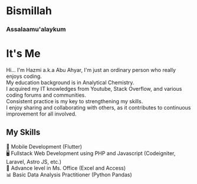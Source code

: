 # Bismillah
### Assalaamu'alaykum 

# **It's Me**
Hi... I'm Hazmi a.k.a Abu Ahyar, I'm just an ordinary person who really enjoys coding.<br>
My education background is in Analytical Chemistry.<br>
I acquired my IT knowledges from Youtube, Stack Overflow, and various coding forums and communities.<br>
Consistent practice is my key to strengthening my skills.<br>
I enjoy sharing and collaborating with others, as it contributes to continuous improvement for all involved.<br>

## **My Skills**
:mobile_phone_off: Mobile Development (Flutter) <br>
:desktop_computer: Fullstack Web Development using PHP and Javascript (Codeigniter, Laravel, Astro JS, etc.)<br>
:office: Advance level in Ms. Office (Excel and Access)<br>
:bar_chart: Basic Data Analysis Practitioner (Python Pandas)<br>
